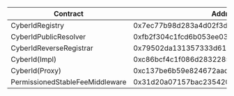 | Contract                        | Address                                    |
| ------------------------------- | ------------------------------------------ |
| CyberIdRegistry                 | 0x7ec77b98d283a4d02f3da2e8d551c728d95028b6 |
| CyberIdPublicResolver           | 0xfb2f304c1fcd6b053ee033c03293616d5121944b |
| CyberIdReverseRegistrar         | 0x79502da131357333d61c39b7411d01df54591961 |
| CyberId(Impl)                   | 0xc86bcf4c1f086d2832285c52e1d953d2b7ad7824 |
| CyberId(Proxy)                  | 0xc137be6b59e824672aada673e55cf4d150669af8 |
| PermissionedStableFeeMiddleware | 0x31d20a07157bac235420215a9e435bced02ab541 |
